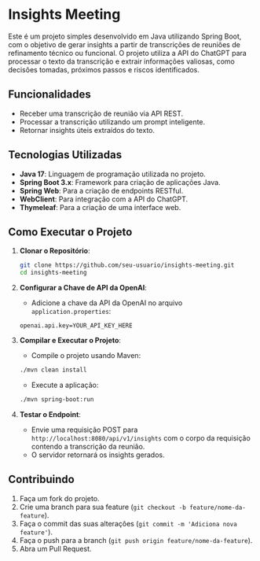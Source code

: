 
# Insights Meeting

Este é um projeto simples desenvolvido em Java utilizando Spring Boot, com o objetivo de gerar insights a partir de transcrições de reuniões de refinamento técnico ou funcional. O projeto utiliza a API do ChatGPT para processar o texto da transcrição e extrair informações valiosas, como decisões tomadas, próximos passos e riscos identificados.

## Funcionalidades

- Receber uma transcrição de reunião via API REST.
- Processar a transcrição utilizando um prompt inteligente.
- Retornar insights úteis extraídos do texto.

## Tecnologias Utilizadas

- **Java 17**: Linguagem de programação utilizada no projeto.
- **Spring Boot 3.x**: Framework para criação de aplicações Java.
- **Spring Web**: Para a criação de endpoints RESTful.
- **WebClient**: Para integração com a API do ChatGPT.
- **Thymeleaf**: Para a criação de uma interface web.

## Como Executar o Projeto

1. **Clonar o Repositório**:
   ```bash
   git clone https://github.com/seu-usuario/insights-meeting.git
   cd insights-meeting
   ```

2. **Configurar a Chave de API da OpenAI**:
    - Adicione a chave da API da OpenAI no arquivo `application.properties`:
   ```properties
   openai.api.key=YOUR_API_KEY_HERE
   ```

3. **Compilar e Executar o Projeto**:
    - Compile o projeto usando Maven:
   ```bash
   ./mvn clean install
   ```
    - Execute a aplicação:
   ```bash
   ./mvn spring-boot:run
   ```

4. **Testar o Endpoint**:
    - Envie uma requisição POST para `http://localhost:8080/api/v1/insights` com o corpo da requisição contendo a transcrição da reunião.
    - O servidor retornará os insights gerados.

## Contribuindo

1. Faça um fork do projeto.
2. Crie uma branch para sua feature (`git checkout -b feature/nome-da-feature`).
3. Faça o commit das suas alterações (`git commit -m 'Adiciona nova feature'`).
4. Faça o push para a branch (`git push origin feature/nome-da-feature`).
5. Abra um Pull Request.
